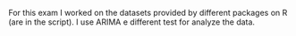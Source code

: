 For this exam I worked on the datasets provided by different packages on R (are in the script). I use ARIMA e different test for analyze the data.
